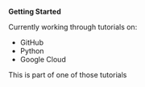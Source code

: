 **Getting Started**

Currently working through tutorials on:
 * GitHub
 * Python
 * Google Cloud
 
 This is part of one of those tutorials
